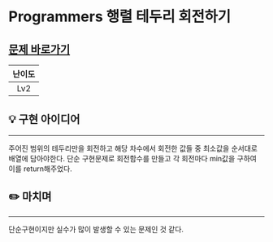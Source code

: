 # Programmers 행렬 테두리 회전하기
## [문제 바로가기](https://school.programmers.co.kr/learn/courses/30/lessons/77485)
|난이도|
| :--: |
| Lv2 |

## 💡 구현 아이디어
---
주어진 범위의 테두리만을 회전하고 해당 차수에서 회전한 값들 중 최소값을 순서대로 배열에 담아야한다.
단순 구현문제로 회전함수를 만들고 각 회전마다 min값을 구하여 이를 return해주었다.


## ✏️ 마치며
---
단순구현이지만 실수가 많이 발생할 수 있는 문제인 것 같다.
